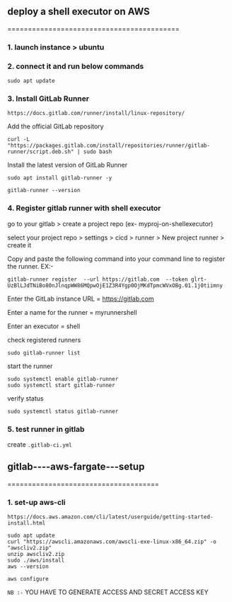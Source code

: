 ## deploy a shell executor on AWS
==========================================

### 1. launch instance > ubuntu
### 2. connect it and run below commands

 ```
 sudo apt update
 ```


### 3. Install GitLab Runner


`https://docs.gitlab.com/runner/install/linux-repository/`

Add the official GitLab repository

```
curl -L "https://packages.gitlab.com/install/repositories/runner/gitlab-runner/script.deb.sh" | sudo bash
```

Install the latest version of GitLab Runner

```
sudo apt install gitlab-runner -y
```

```
gitlab-runner --version
```

### 4. Register gitlab runner with shell executor

go to your gitlab > create a project repo (ex- myproj-on-shellexecutor)

select your project repo > settings > cicd > runner > New project runner > create it 

Copy and paste the following command into your command line to register the runner. EX:-

```
gitlab-runner register  --url https://gitlab.com  --token glrt-UzBlLJdTNiBo80nJlnqpWW86MQpwOjE1Z3R4Ygp0OjMKdTpmcWVxOBg.01.1j0tiimny
```

Enter the GitLab instance URL = https://gitlab.com

Enter a name for the runner = myrunnershell

Enter an executor = shell


check registered runners

```
sudo gitlab-runner list
```

start the runner

```
sudo systemctl enable gitlab-runner
sudo systemctl start gitlab-runner
```

verify status

```
sudo systemctl status gitlab-runner
```

### 5. test runner in gitlab

create `.gitlab-ci.yml`




## gitlab----aws-fargate---setup
=====================================

### 1. set-up aws-cli


`https://docs.aws.amazon.com/cli/latest/userguide/getting-started-install.html`

```
sudo apt update
curl "https://awscli.amazonaws.com/awscli-exe-linux-x86_64.zip" -o "awscliv2.zip"
unzip awscliv2.zip
sudo ./aws/install
aws --version
```

```
aws configure
```
`NB :-` YOU HAVE TO GENERATE ACCESS AND SECRET ACCESS KEY
